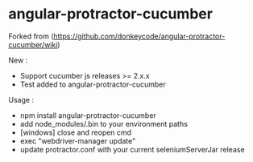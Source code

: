 # angular-protractor-cucumber

Forked from (https://github.com/donkeycode/angular-protractor-cucumber/wiki)

New :
- Support cucumber js releases >= 2.x.x
- Test added to  angular-protractor-cucumber

Usage :
- npm install angular-protractor-cucumber
- add node_modules/.bin to your environment paths
- [windows] close and reopen cmd
- exec "webdriver-manager update"
- update protractor.conf with your current seleniumServerJar release
